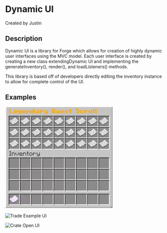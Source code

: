**Dynamic UI**
=
Created by Justin

Description
-
Dynamic UI is a library for Forge which allows for creation of highly dynamic user 
interfaces using the MVC model. Each user interface is created by creating a new 
class extendingDynamic UI and implementing the generateInventory(), render(), and 
loadListeners() methods. 

This library is based off of developers directly editing the inventory
instance to allow for complete control of the UI.

Examples
-
![Quest Scroll Reward UI](assets/QuestScrollRewardExample.gif)

![Trade Example UI](assets/TradeExample.gif)

![Crate Open UI](assets/CrateOpenExample.gif)
